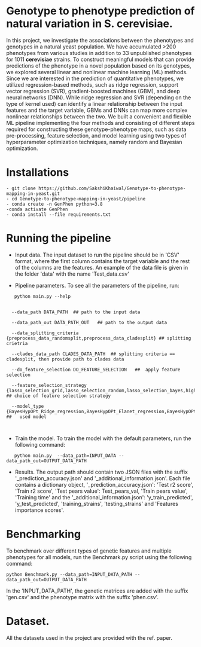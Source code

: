 # Genotype to phenotype prediction of natural variation in **S. cerevisiae**.

In this project, we investigate the associations between the phenotypes and genotypes in a natural yeast population. We have accumulated >200 phenotypes from various studies in addition to 33 unpublished phenotypes for 1011 **cerevisiae** strains. To construct meaningful models that can provide predictions of the phenotype in a novel population based on its genotypes, we explored several linear and nonlinear machine learning (ML) methods. Since we are interested in the prediction of quantitative phenotypes, we utilized regression-based methods, such as ridge regression, support vector regression (SVR), gradient-boosted machines (GBM), and deep neural networks (DNN). While ridge regression and SVR (depending on the type of kernel used) can identify a linear relationship between the input features and the target variable, GBMs and DNNs can map more complex nonlinear relationships between the two. We built a convenient and flexible ML pipeline implementing the four methods and consisting of different steps required for constructing these genotype-phenotype maps, such as data pre-processing, feature selection, and model learning using two types of hyperparameter optimization techniques, namely random and Bayesian optimization.


# Installations
```
- git clone https://github.com/SakshiKhaiwal/Genotype-to-phenotype-mapping-in-yeast.git
- cd Genotype-to-phenotype-mapping-in-yeast/pipeline
- conda create -n GenPhen python=3.8
-conda activate GenPhen
- conda install --file requirements.txt
```


# Running the pipeline

</details>

- Input data.
The input dataset to run the pipeline should be in 'CSV' format, where the first column contains the target variable and the rest of the columns are the features. An example of the data file is given in the folder 'data' with the name 'Test_data.csv'

- Pipeline parameters.
To see all the parameters of the pipeline, run:
```
   python main.py --help
```

```

  --data_path DATA_PATH  ## path to the input data
                      
  --data_path_out DATA_PATH_OUT   ## path to the output data
                      
  --data_splitting_criteria {preprocess_data_randomsplit,preprocess_data_cladesplit} ## splitting crietria

  --clades_data_path CLADES_DATA_PATH  ## splitting criteria == cladesplit, then provide path to clades data
                      
  --do_feature_selection DO_FEATURE_SELECTION   ##  apply feature selection
                    
  --feature_selection_strategy {lasso_selection_grid,lasso_selection_random,lasso_selection_bayes,high_lasso} ## choice of feature selection strategy
                      
  --model_type {BayesHypOPt_Ridge_regression,BayesHypOPt_Elanet_regression,BayesHypOPt_GBM_regression,BayesHypOPt_SVR_regression,BayesHypOPt_NN_regression,RandHypOPt_Ridge_regression,RandHypOPt_Elanet_regression,RandHypOPt_GBM_regression,RandHypOPt_SVR_regression,RandHypOPt_NN_regression} ##   used model
                    


```
- Train the model. 
To train the model with the default parameters, run the following command:
```
   python main.py  --data_path=INPUT_DATA --data_path_out=OUTPUT_DATA_PATH
```


- Results.
The output path should contain two JSON files with the suffix '_prediction_accuracy.json' and '_additional_information.json'. Each file contains a dictionary object, '_prediction_accuracy.json': 'Test r2 score', 'Train r2 score', 'Test pears value': Test_pears_val, 'Train pears value', 'Training time' and the '_additional_information.json': 'y_train_predicted', 'y_test_predicted', 'training_strains', 'testing_strains' and 'Features importance scores'.


# Benchmarking 
To benchmark over different types of genetic features and multiple phenotypes for all models, run the Benchmark.py script using the following command:

```
python Benchmark.py --data_path=INPUT_DATA_PATH --data_path_out=OUTPUT_DATA_PATH

```
In the 'INPUT_DATA_PATH', the genetic matrices are added with the suffix 'gen.csv' and the phenotype matrix with the suffix 'phen.csv'. 


# Dataset.
All the datasets used in the project are provided with the ref. paper.

